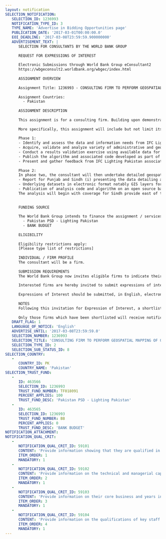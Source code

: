 ```yaml
---
layout: notification
SELECTION_NOTIFICATION: 
   SELECTION_ID: 1236993
   NOTIFICATION_TYPE_ID: 3
   TYPE_NAME: 'Advertise in Bidding Opportunities page'
   PUBLICATION_DATE: '2017-03-01T00:00:00.0'
   EOI_DEADLINE: '2017-03-08T23:59:59.900000000'
   ADVERTISEMENT_TEXT: |
      SELECTION FOR CONSULTANTS BY THE WORLD BANK GROUP
      
      REQUEST FOR EXPRESSIONS OF INTEREST
      
      Electronic Submissions through World Bank Group eConsultant2
      https://wbgeconsult2.worldbank.org/wbgec/index.html
      
      ASSIGNMENT OVERVIEW
      
      Assignment Title: 1236993 - CONSULTING FIRM TO PERFORM GEOSPATIAL MAPPING OF OFF-GRID COMMUNITIES IN SINDH AND PUNJAB, PAKISTAN.
      
      Assignment Countries:
        - Pakistan
      
      ASSIGNMENT DESCRIPTION
      
      This assignment is for a consulting firm. Building upon demonstrated approaches through other World Bank Group engagements to reliably detect electrified and un-electrified communities, the consulting firm will use geospatial methods to analyze a lengthy time series of nighttime satellite images to detect the presence or absence of outdoor lighting in rural communities across Sindh and Punjab Provinces of Pakistan.
      
      More specifically, this assignment will include but not limit itself to the following tasks:
      
      Phase 1:
      -	Identify and assess the data and information needs from IFC Lighting Pakistan associates, as well as confirm that both the proposed output of the analysis and its format adequately respond to needs. This will be achieved through at least 2 (virtual) consultations with private sector stakeholders facilitated by the IFC team.
      -	Acquire, validate and analyze variety of administrative and geographical data including GIS locations of villages/settlements, socio-demographic data and other relevant data. As a part of this, Lighting Pakistan in collaboration with the consultant, will also look into the possibility of working with Distribution Companies in Sindh and Punjab on this project, for collection of data and for matching the results later on.
      -	Conduct a results validation exercise using available data for the two districts to assess the validity of the methodology and subsequent results. The results of this assessment together with potential error margins and other variations will be described in the report.
      -	Publish the algorithm and associated code developed as part of this assignment 
      -	Present and gather feedback from IFC Lighting Pakistan associates on the results of the analysis towards informing further the development of phase 2.
      
      Phase 2: 
      In phase two, the consultant will then undertake detailed geospatial mapping and satellite data analysis on data collected and validated during phase one, and expand the work done in the pilot. Based on this analysis the consultant shall prepare the following outputs:
      -	Report for Punjab and Sindh (i) presenting the data detailing approach method and key results; (ii) comparing and contrasting patterns of rural electrification depicted in administrative data against changes in satellite detected light output detailed in tables and descriptive analysis; (iii) including detailed data tables identifying all off-grid villages that lack access to the grid or experiences significant levels of load shedding estimated by satellite imagery; 
      -	Underlying datasets in electronic format notably GIS layers for both the input datasets and the analysis output. The format of the datasets would allow to be used in Google Earth among other GIS software, as well as a dynamic exploration of areas with the greatest concentration of un-electrified communities.
      -	Publication of analysis code and algorithm on an open source basis on the WBG Energy Sector GitHub account 
      The analysis will begin with coverage for Sindh provide east of the 68th meridian for which population data has already been acquired by IFC. Then this approach will be extended to Punjab. The consultant will work closely with the IFC Lighting Pakistan team to match findings of the study with the situation on the ground. 
      
      
      FUNDING SOURCE
      
      The World Bank Group intends to finance the assignment / services described below under the following:
        - Pakistan PSD - Lighting Pakistan
        - BANK BUDGET
      
      ELIGIBILITY
      
      Eligibility restrictions apply:
      [Please type list of restrictions]
      
      INDIVIDUAL / FIRM PROFILE
      The consultant will be a firm. 
      
      SUBMISSION REQUIREMENTS
      The World Bank Group now invites eligible firms to indicate their interest in providing the services.  Interested firms must provide information indicating that they are qualified to perform the services (brochures, description of similar assignments, experience in similar conditions, availability of appropriate skills among staff, etc. for firms; CV and cover letter for individuals).  Please note that the total size of all attachments should be less than 5MB.  Consultants may associate to enhance their qualifications.
      
      Interested firms are hereby invited to submit expressions of interest.
      
      Expressions of Interest should be submitted, in English, electronically through World Bank Group eConsultant2 (https://wbgeconsult2.worldbank.org/wbgec/index.html)
      
      NOTES
      Following this invitation for Expression of Interest, a shortlist of qualified firms will be formally invited to submit proposals. Shortlisting and selection will be subject to the availability of funding.
      
      Only those firms which have been shortlisted will receive notification. No debrief will be provided to firms which have not been shortlisted.
   DRAFT_FLAG: 1
   LANGUAGE_OF_NOTICE: 'English'
   ADVERTISE_UNTIL: '2017-03-08T23:59:59.0'
   SELECTION_NUMBER: 1236993
   SELECTION_TITLE: 'CONSULTING FIRM TO PERFORM GEOSPATIAL MAPPING OF OFF-GRID COMMUNITIES IN SINDH AND PUNJAB, PAKISTAN.'
   SELECTION_TYPE_ID: 2
   SELECTION_SUB_STATUS_ID: 8
SELECTION_COUNTRY: 
   - 
      COUNTRY_ID: PK
      COUNTRY_NAME: 'Pakistan'
SELECTION_TRUST_FUND: 
   - 
      ID: 463566
      SELECTION_ID: 1236993
      TRUST_FUND_NUMBER: TF018091
      PERCENT_APPLIES: 100
      TRUST_FUND_DESC: 'Pakistan PSD - Lighting Pakistan'
   - 
      ID: 463565
      SELECTION_ID: 1236993
      TRUST_FUND_NUMBER: BB
      PERCENT_APPLIES: 0
      TRUST_FUND_DESC: 'BANK BUDGET'
NOTIFICATION_ATTACHMENT: 
NOTIFICATION_QUAL_CRIT: 
   - 
      NOTIFICATION_QUAL_CRIT_ID: 59101
      CONTENT: 'Provide information showing that they are qualified in the field of the assignment.'
      ITEM_ORDER: 1
      MANDATORY: 1
   - 
      NOTIFICATION_QUAL_CRIT_ID: 59102
      CONTENT: 'Provide information on the technical and managerial capabilities of the firm.'
      ITEM_ORDER: 2
      MANDATORY: 1
   - 
      NOTIFICATION_QUAL_CRIT_ID: 59103
      CONTENT: 'Provide information on their core business and years in business.'
      ITEM_ORDER: 3
      MANDATORY: 1
   - 
      NOTIFICATION_QUAL_CRIT_ID: 59104
      CONTENT: 'Provide information on the qualifications of key staff.'
      ITEM_ORDER: 4
      MANDATORY: 1
---
```

